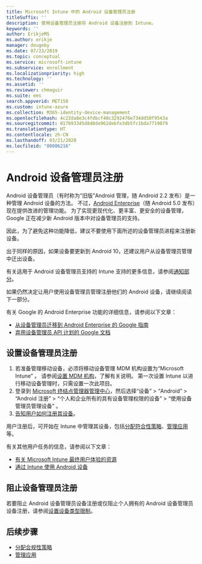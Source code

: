 ```yaml
---
title: Microsoft Intune 中的 Android 设备管理员注册
titleSuffix: ''
description: 使用设备管理员注册将 Android 设备注册到 Intune。
keywords: ''
author: ErikjeMS
ms.author: erikje
manager: dougeby
ms.date: 07/23/2019
ms.topic: conceptual
ms.service: microsoft-intune
ms.subservice: enrollment
ms.localizationpriority: high
ms.technology: ''
ms.assetid: ''
ms.reviewer: chmaguir
ms.suite: ems
search.appverid: MET150
ms.custom: intune-azure
ms.collection: M365-identity-device-management
ms.openlocfilehash: 4c22da8e3c4fdbcf40c3292476e734dd50f9543a
ms.sourcegitcommit: 017b93345d8d8de962debfe3db5fc1bda7719079
ms.translationtype: HT
ms.contentlocale: zh-CN
ms.lasthandoff: 03/21/2020
ms.locfileid: "80086216"
---
```

# <a name="android-device-administrator-enrollment"></a>Android 设备管理员注册

Android 设备管理员（有时称为“旧版”Android 管理，随 Android 2.2 发布）是一种管理 Android 设备的方法。 不过，[Android Enterprise](https://www.android.com/enterprise/management/)（随 Android 5.0 发布）现在提供改进的管理功能。 为了实现更现代化、更丰富、更安全的设备管理，Google 正在减少新 Android 版本中对设备管理员的支持。

因此，为了避免这种功能降低，建议不要使用下面所述的设备管理员进程来注册新设备。

出于同样的原因，如果设备要更新到 Android 10，还建议用户从设备管理员管理中迁出设备。 

有关适用于 Android 设备管理员支持的 Intune 支持的更多信息，请参阅[通知部分](../fundamentals/whats-new.md#decreasing-support-for-android-device-administrator)。

如果仍然决定让用户使用设备管理员管理注册他们的 Android 设备，请继续阅读下一部分。  

有关 Google 的 Android Enterprise 功能的详细信息，请参阅以下文章：
- [从设备管理员迁移到 Android Enterprise 的 Google 指南](http://static.googleusercontent.com/media/android.com/en/enterprise/static/2016/pdfs/enterprise/Android-Enterprise-Migration-Bluebook_2019.pdf)
- [弃用设备管理员 API 计划的 Google 文档](https://developers.google.com/android/work/device-admin-deprecation)

## <a name="set-up-device-administrator-enrollment"></a>设置设备管理员注册

1. 若准备管理移动设备，必须将移动设备管理 MDM 机构设置为“Microsoft Intune”  。 请参阅[设置 MDM 机构](../fundamentals/mdm-authority-set.md)，了解有关说明。 第一次设置 Intune 以进行移动设备管理时，只需设置一次此项目。
2. 登录到 [Microsoft 终结点管理器管理中心](https://go.microsoft.com/fwlink/?linkid=2109431)，然后选择“设备”   > “Android”   > “Android 注册”   > “个人和企业所有的具有设备管理权限的设备”   > “使用设备管理员管理设备”  。
3. [告知用户如何注册其设备](../user-help/enroll-device-android-company-portal.md)。  

用户注册后，可开始在 Intune 中管理其设备，包括[分配符合性策略](../protect/compliance-policy-create-android.md)、[管理应用](../apps/app-management.md)等。

有关其他用户任务的信息，请参阅以下文章：
- [有关 Microsoft Intune 最终用户体验的资源](../fundamentals/end-user-educate.md)
- [通过 Intune 使用 Android 设备](https://docs.microsoft.com/mem/intune/user-help/why-enroll-android-device)


## <a name="block-device-administrator-enrollment"></a>阻止设备管理员注册
若要阻止 Android 设备管理员设备注册或仅阻止个人拥有的 Android 设备管理员设备注册，请参阅[设置设备类型限制](enrollment-restrictions-set.md)。


## <a name="next-steps"></a>后续步骤
- [分配合规性策略](../protect/compliance-policy-create-android.md)
- [管理应用](../apps/app-management.md)
